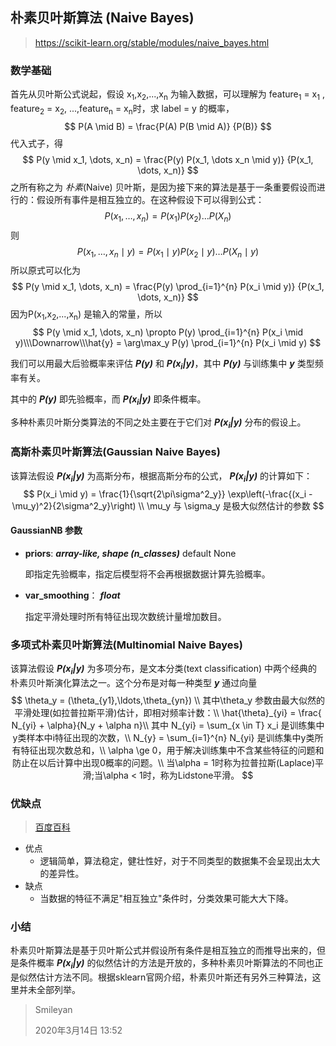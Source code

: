 ## 朴素贝叶斯算法 (Naive Bayes)

> https://scikit-learn.org/stable/modules/naive_bayes.html

### 数学基础

首先从贝叶斯公式说起，假设 x<sub>1</sub>,x<sub>2</sub>,...,x<sub>n</sub> 为输入数据，可以理解为 feature<sub>1</sub> = x<sub>1</sub> , feature<sub>2</sub> = x<sub>2</sub>, ...,feature<sub>n</sub> = x<sub>n</sub>时，求 label = y 的概率，
$$
P(A \mid B) = \frac{P(A) P(B \mid A)}
                                 {P(B)}
$$
代入式子，得
$$
P(y \mid x_1, \dots, x_n) = \frac{P(y) P(x_1, \dots x_n \mid y)}
                                 {P(x_1, \dots, x_n)}
$$
之所有称之为 *朴素*(Naive)  贝叶斯，是因为接下来的算法是基于一条重要假设而进行的：假设所有事件是相互独立的。在这种假设下可以得到公式：
$$
{P(x_1, \dots, x_n)} = P(x_1)P(x_2)\dots P(X_n)
$$
则
$$
{P(x_1, \dots, x_n\mid y)} = P(x_1\mid y)P(x_2\mid y)\dots P(X_n\mid y)
$$
所以原式可以化为
$$
P(y \mid x_1, \dots, x_n) = \frac{P(y) \prod_{i=1}^{n} P(x_i \mid y)}
                                 {P(x_1, \dots, x_n)}
$$
因为P(x<sub>1</sub>,x<sub>2</sub>,...,x<sub>n</sub>) 是输入的常量，所以
$$
P(y \mid x_1, \dots, x_n) \propto P(y) \prod_{i=1}^{n} P(x_i \mid y)\\\Downarrow\\\hat{y} = \arg\max_y P(y) \prod_{i=1}^{n} P(x_i \mid y)
$$

我们可以用最大后验概率来评估 ***P(y)*** 和 ***P(x<sub>i</sub>|y)***，其中 ***P(y)*** 与训练集中 ***y*** 类型频率有关。

其中的 ***P(y)*** 即先验概率，而 ***P(x<sub>i</sub>|y)***  即条件概率。

多种朴素贝叶斯分类算法的不同之处主要在于它们对 ***P(x<sub>i</sub>|y)*** 分布的假设上。

### 高斯朴素贝叶斯算法(Gaussian Naive Bayes)

该算法假设 ***P(x<sub>i</sub>|y)*** 为高斯分布，根据高斯分布的公式， ***P(x<sub>i</sub>|y)*** 的计算如下：
$$
P(x_i \mid y) = \frac{1}{\sqrt{2\pi\sigma^2_y}} \exp\left(-\frac{(x_i - \mu_y)^2}{2\sigma^2_y}\right) \\
\mu_y 与 \sigma_y 是极大似然估计的参数
$$

#### GaussianNB 参数

* **priors**: ***array-like, shape (n_classes)*** default None

  即指定先验概率，指定后模型将不会再根据数据计算先验概率。

* **var_smoothing**： ***float***

  指定平滑处理时所有特征出现次数统计量增加数目。

### 多项式朴素贝叶斯算法(Multinomial Naive Bayes)

该算法假设 ***P(x<sub>i</sub>|y)*** 为多项分布，是文本分类(text classification) 中两个经典的朴素贝叶斯演化算法之一。这个分布是对每一种类型 ***y*** 通过向量
$$
\theta_y = (\theta_{y1},\ldots,\theta_{yn}) \\
其中\theta_y 参数由最大似然的平滑处理(如拉普拉斯平滑)估计，即相对频率计数：\\
\hat{\theta}_{yi} = \frac{ N_{yi} + \alpha}{N_y + \alpha n}\\
其中 N_{yi} = \sum_{x \in T} x_i 是训练集中y类样本中i特征出现的次数，\\
N_{y} = \sum_{i=1}^{n} N_{yi} 是训练集中y类所有特征出现次数总和，\\
\alpha \ge 0，用于解决训练集中不含某些特征的问题和防止在以后计算中出现0概率的问题。\\
当\alpha = 1时称为拉普拉斯(Laplace)平滑;当\alpha < 1时，称为Lidstone平滑。
$$

### 优缺点

> [百度百科]([https://baike.baidu.com/item/%E6%9C%B4%E7%B4%A0%E8%B4%9D%E5%8F%B6%E6%96%AF/4925905?fr=aladdin](https://baike.baidu.com/item/朴素贝叶斯/4925905?fr=aladdin))

* 优点
  * 逻辑简单，算法稳定，健壮性好，对于不同类型的数据集不会呈现出太大的差异性。
* 缺点
  * 当数据的特征不满足"相互独立"条件时，分类效果可能大大下降。

### 小结

朴素贝叶斯算法是基于贝叶斯公式并假设所有条件是相互独立的而推导出来的，但是条件概率 ***P(x<sub>i</sub>|y)*** 的似然估计的方法是开放的，多种朴素贝叶斯算法的不同也正是似然估计方法不同。根据sklearn官网介绍，朴素贝叶斯还有另外三种算法，这里并未全部列举。



> Smileyan
>
> 2020年3月14日 13:52
